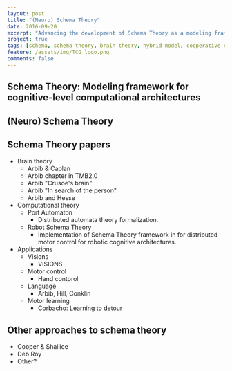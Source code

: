 ```yaml
---
layout: post
title: "(Neuro) Schema Theory"
date: 2016-09-20
excerpt: "Advancing the development of Schema Theory as a modeling framework for cognitive-level computational architectures."
project: true
tags: [schema, schema theory, brain theory, hybrid model, cooperative computation, distributed computation.]
feature: /assets/img/TCG_logo.png
comments: false
---
```


## Schema Theory: Modeling framework for cognitive-level computational architectures

## (Neuro) Schema Theory

## Schema Theory papers
* Brain theory
    * Arbib & Caplan
    * Arbib chapter in TMB2.0
    * Arbib "Crusoe's brain"
    * Arbib "In search of the person"
    * Arbib and Hesse
* Computational theory
    * Port Automaton
        * Distributed automata theory formalization.
    * Robot Schema Theory
        * Implementation of Schema Theory framework in for distributed motor control for robotic cognitive architectures.
* Applications
    * Visions
        * VISIONS
    * Motor control
        * Hand contorol
    * Language
        * Arbib, Hill, Conklin
    * Motor learning
        * Corbacho: Learning to detour

## Other approaches to schema theory
* Cooper & Shallice
* Deb Roy
* Other?
